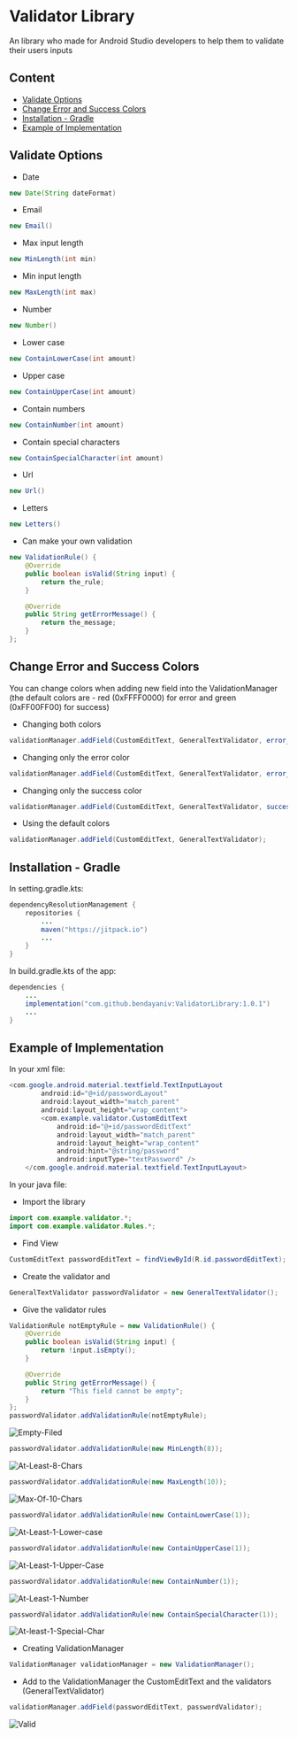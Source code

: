 # Validator Library
An library who made for Android Studio developers to help them to validate their users inputs

## Content
* [Validate Options](#validate-options)
* [Change Error and Success Colors](#change-error-and-success-colors)
* [Installation - Gradle](#installation---gradle)
* [Example of Implementation](#example-of-implementation)


## Validate Options
- Date
```java
new Date(String dateFormat)
```
- Email
```java
new Email()
```
- Max input length
```java
new MinLength(int min)
```
- Min input length
```java
new MaxLength(int max)
```
- Number
```java
new Number()
```
- Lower case
```java
new ContainLowerCase(int amount)
```
- Upper case
```java
new ContainUpperCase(int amount)
```
- Contain numbers
```java
new ContainNumber(int amount)
```
- Contain special characters
```java
new ContainSpecialCharacter(int amount)
```
- Url
```java
new Url()
```
- Letters
```java
new Letters()
```
- Can make your own validation
```java
new ValidationRule() {
    @Override
    public boolean isValid(String input) {
        return the_rule;
    }

    @Override
    public String getErrorMessage() {
        return the_message;
    }
};
```

## Change Error and Success Colors

You can change colors when adding new field into the ValidationManager (the default colors are - red (0xFFFF0000) for error and green (0xFF00FF00) for success)
- Changing both colors
```java
validationManager.addField(CustomEditText, GeneralTextValidator, error_color(example - Color.BLACK), success_color(exampel - Color.BLUE));
```
- Changing only the error color
```java
validationManager.addField(CustomEditText, GeneralTextValidator, error_color(example - Color.BLACK), Constants.ERROR);
```
- Changing only the success color
```java
validationManager.addField(CustomEditText, GeneralTextValidator, success_color(exampel - Color.BLUE), Constants.SUCCESS);
```
- Using the default colors
```java
validationManager.addField(CustomEditText, GeneralTextValidator);
```


## Installation - Gradle

In setting.gradle.kts:
```java
dependencyResolutionManagement {
    repositories {
        ...
        maven("https://jitpack.io")
        ...
    }
}
```

In build.gradle.kts of the app:
```java
dependencies {
    ...
    implementation("com.github.bendayaniv:ValidatorLibrary:1.0.1")
    ...
}
```


## Example of Implementation
In your xml file:
```java
<com.google.android.material.textfield.TextInputLayout
        android:id="@+id/passwordLayout"
        android:layout_width="match_parent"
        android:layout_height="wrap_content">
        <com.example.validator.CustomEditText
            android:id="@+id/passwordEditText"
            android:layout_width="match_parent"
            android:layout_height="wrap_content"
            android:hint="@string/password"
            android:inputType="textPassword" />
    </com.google.android.material.textfield.TextInputLayout>
```

In your java file:
- Import the library
```java
import com.example.validator.*;
import com.example.validator.Rules.*;
```

- Find View
```java
CustomEditText passwordEditText = findViewById(R.id.passwordEditText);
```
- Create the validator and 
```java
GeneralTextValidator passwordValidator = new GeneralTextValidator();
```

- Give the validator rules
```java
ValidationRule notEmptyRule = new ValidationRule() {
    @Override
    public boolean isValid(String input) {
        return !input.isEmpty();
    }

    @Override
    public String getErrorMessage() {
        return "This field cannot be empty";
    }
};
passwordValidator.addValidationRule(notEmptyRule);
```
![Empty-Filed](https://github.com/bendayaniv/ValidatorLibrary/assets/52703125/94d60878-3c69-4e8a-9d99-b927443489dd)

```java
passwordValidator.addValidationRule(new MinLength(8));
```
![At-Least-8-Chars](https://github.com/bendayaniv/ValidatorLibrary/assets/52703125/cab7e585-92c4-4809-bfce-707e8637c2ff)

```java
passwordValidator.addValidationRule(new MaxLength(10));
```
![Max-Of-10-Chars](https://github.com/bendayaniv/ValidatorLibrary/assets/52703125/1794f6d3-b35c-48e7-a6ad-4561b05034af)


```java
passwordValidator.addValidationRule(new ContainLowerCase(1));
```
![At-Least-1-Lower-case](https://github.com/bendayaniv/ValidatorLibrary/assets/52703125/de18e284-6811-4c7c-9698-ce1f37ec85fe)

```java
passwordValidator.addValidationRule(new ContainUpperCase(1));
```
![At-Least-1-Upper-Case](https://github.com/bendayaniv/ValidatorLibrary/assets/52703125/285c0ec8-5ea4-4b43-b077-f77d41ac23f5)

```java
passwordValidator.addValidationRule(new ContainNumber(1));
```
![At-Least-1-Number](https://github.com/bendayaniv/ValidatorLibrary/assets/52703125/a5a5623f-7562-42d8-91fa-30a6663e4ae6)

```java
passwordValidator.addValidationRule(new ContainSpecialCharacter(1));
```
![At-least-1-Special-Char](https://github.com/bendayaniv/ValidatorLibrary/assets/52703125/1a55065a-5c3d-4355-8253-70c7626aa4a4)


- Creating ValidationManager
```java
ValidationManager validationManager = new ValidationManager();
```
- Add to the ValidationManager the CustomEditText and the validators (GeneralTextValidator)
```java
validationManager.addField(passwordEditText, passwordValidator);
```

![Valid](https://github.com/bendayaniv/ValidatorLibrary/assets/52703125/f91a2661-5cc7-42aa-9866-d58ec2c35382)




